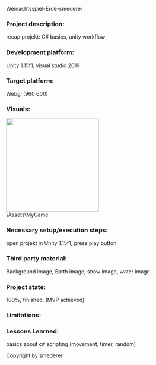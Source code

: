 Weinachtsspiel-Erde-smederer

### Project description: 
recap projekt: C# basics, unity workflow 

### Development platform: 
Unity 1.15f1, visual studio 2019

### Target platform: 
Webgl (960 600)

### Visuals: 
<div>
<img src=".Assets/MyGame/screenshots/Unbekannt.png" width="250">
</div>\Assets\MyGame
 

### Necessary setup/execution steps: 
open projekt in Unity 1.15f1, press play button

### Third party material: 
Background image, Earth image, snow image, water image

### Project state: 
100%, finished. (MVP achieved)

### Limitations: 

### Lessons Learned: 
basics about c# scripting (movement, timer, random)

Copyright by smederer
